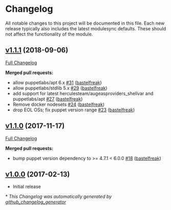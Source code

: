 # Changelog

All notable changes to this project will be documented in this file.
Each new release typically also includes the latest modulesync defaults.
These should not affect the functionality of the module.

## [v1.1.1](https://github.com/voxpupuli/puppet-facette/tree/v1.1.1) (2018-09-06)

[Full Changelog](https://github.com/voxpupuli/puppet-facette/compare/v1.1.0...v1.1.1)

**Merged pull requests:**

- allow puppetlabs/apt 6.x [\#31](https://github.com/voxpupuli/puppet-facette/pull/31) ([bastelfreak](https://github.com/bastelfreak))
- allow puppetlabs/stdlib 5.x [\#29](https://github.com/voxpupuli/puppet-facette/pull/29) ([bastelfreak](https://github.com/bastelfreak))
- add support for latest herculesteam/augeasproviders\_shellvar and puppetlabs/apt [\#27](https://github.com/voxpupuli/puppet-facette/pull/27) ([bastelfreak](https://github.com/bastelfreak))
- Remove docker nodesets [\#24](https://github.com/voxpupuli/puppet-facette/pull/24) ([bastelfreak](https://github.com/bastelfreak))
- drop EOL OSs; fix puppet version range [\#23](https://github.com/voxpupuli/puppet-facette/pull/23) ([bastelfreak](https://github.com/bastelfreak))

## [v1.1.0](https://github.com/voxpupuli/puppet-facette/tree/v1.1.0) (2017-11-17)

[Full Changelog](https://github.com/voxpupuli/puppet-facette/compare/v1.0.0...v1.1.0)

**Merged pull requests:**

- bump puppet version dependency to \>= 4.7.1 \< 6.0.0 [\#18](https://github.com/voxpupuli/puppet-facette/pull/18) ([bastelfreak](https://github.com/bastelfreak))

## [v1.0.0](https://github.com/voxpupuli/puppet-facette/tree/v1.0.0) (2017-02-13)

* Initial release


\* *This Changelog was automatically generated by [github_changelog_generator](https://github.com/github-changelog-generator/github-changelog-generator)*
